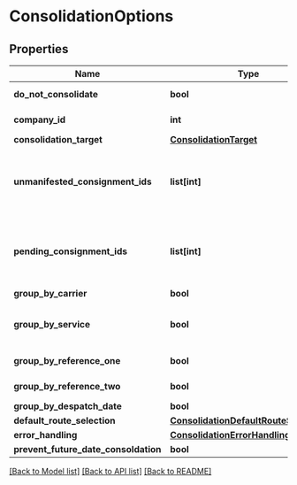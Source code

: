 # ConsolidationOptions

## Properties
Name | Type | Description | Notes
------------ | ------------- | ------------- | -------------
**do_not_consolidate** | **bool** | Set this flag to true when you do not want to consolidate, rather you just want the consignments to be returned to be abl  to perform a bulk update | [optional] 
**company_id** | **int** | The Machship Company ID that consolidation should be performed for - if omitted it will be performed against the company  of the user performing consolidation | [optional] 
**consolidation_target** | [**ConsolidationTarget**](ConsolidationTarget.md) |  | [optional] 
**unmanifested_consignment_ids** | **list[int]** | Optional - list of unmanifested consignment IDs to attempt to consolidate. Will not be considered if Machship.Common.Models.Consolidation.ConsolidationOptions.ConsolidationTarget is set to Machship.Common.Models.Consolidation.Enums.ConsolidationTarget.Pending.  If omitted all unmanifested consignments will be used to attempt consolidation. | [optional] 
**pending_consignment_ids** | **list[int]** | Optional - list of pending consignment IDs to attempt to consolidate. Will not be considered if Machship.Common.Models.Consolidation.ConsolidationOptions.ConsolidationTarget is set to Machship.Common.Models.Consolidation.Enums.ConsolidationTarget.Unmanifested.  If omitted all pending consignments will be used to attempt consolidation. | [optional] 
**group_by_carrier** | **bool** | Whether the carrier will be considered when consolidating consignments | [optional] 
**group_by_service** | **bool** | Whether the service will be considered when consolidating consignments (only relevant when Machship.Common.Models.Consolidation.ConsolidationOptions.GroupByCarrier is also set to true) | [optional] 
**group_by_reference_one** | **bool** | Whether the first customer reference be used when grouping consignments for consolidation | [optional] 
**group_by_reference_two** | **bool** | Whether the second customer reference be used when grouping consignments for consolidation | [optional] 
**group_by_despatch_date** | **bool** | Whether the despatch date be used when grouping consignments for consolidation | [optional] 
**default_route_selection** | [**ConsolidationDefaultRouteSelection**](ConsolidationDefaultRouteSelection.md) |  | [optional] 
**error_handling** | [**ConsolidationErrorHandling**](ConsolidationErrorHandling.md) |  | [optional] 
**prevent_future_date_consoldation** | **bool** |  | [optional] 

[[Back to Model list]](../README.md#documentation-for-models) [[Back to API list]](../README.md#documentation-for-api-endpoints) [[Back to README]](../README.md)

